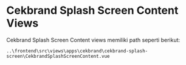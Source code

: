 # Cekbrand Splash Screen Content Views

Cekbrand Splash Screen Content views memiliki path seperti berikut:

```
..\frontend\src\views\apps\cekbrand\cekbrand-splash-screen\CekbrandSplashScreenContent.vue
```
